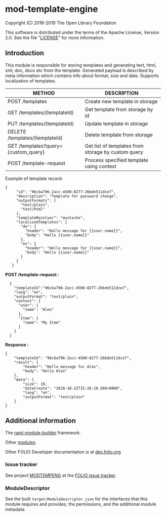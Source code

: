 # mod-template-engine

Copyright (C) 2018-2019 The Open Library Foundation

This software is distributed under the terms of the Apache License,
Version 2.0. See the file "[LICENSE](LICENSE)" for more information.

## Introduction

This module is responsible for storing templates and generating
text, html, xml, doc, docx etc from the template.
Generated payload is described by meta information which contains info
about format, size and date. Supports localization of templates.

| METHOD                             | DESCRIPTION                                        |
|------------------------------------|----------------------------------------------------|
| POST /templates                     | Create new template in storage                     |
| GET /templates/{templateId}         | Get template from storage by id                    |
| PUT /templates/{templateId}         | Update template in storage                         |
| DELETE /templates/{templateId}      | Delete template from storage                       |
| GET /templates?query={custom_query} | Get list of templates from storage by custom query |
| POST /template-request              | Process specified template using context           |

Example of template record:
```
{
     "id": "96cba796-2acc-4500-8277-26bde511dce7",
     "description": "Template for password change",
     "outputFormats": [
       "text/plain",
       "text/html"
     ],
     "templateResolver": "mustache",
     "localizedTemplates": {
       "de": {
         "header": "Hallo message for {{user.name}}",
         "body": "Hallo {{user.name}}"
       },
       "en": {
         "header": "Hello message for {{user.name}}",
         "body": "Hello {{user.name}}"
       }
     }
   }
```
**POST /template-request :**
```
  {
    "templateId":"96cba796-2acc-4500-8277-26bde511dce7",
    "lang": "en",
    "outputFormat": "text/plain",
    "context": {
      "user": {
        "name": "Alex"
      },
      "item": {
        "name": "My Item"
      }
    }
  }
```
**Response :**
```
{
    "templateId": "96cba796-2acc-4500-8277-26bde511dce7",
    "result": {
        "header": "Hello message for Alex",
        "body": "Hello Alex"
    },
    "meta": {
        "size": 10,
        "dateCreate": "2018-10-22T15:26:10.560+0000",
        "lang": "en",
        "outputFormat": "text/plain"
    }
}
```

## Additional information

The [raml-module-builder](https://github.com/folio-org/raml-module-builder) framework.

Other [modules](https://dev.folio.org/source-code/#server-side).

Other FOLIO Developer documentation is at [dev.folio.org](https://dev.folio.org/)

### Issue tracker

See project [MODTEMPENG](https://issues.folio.org/browse/MODTEMPENG)
at the [FOLIO issue tracker](https://dev.folio.org/guidelines/issue-tracker).

### ModuleDescriptor

See the built `target/ModuleDescriptor.json` for the interfaces that this module
requires and provides, the permissions, and the additional module metadata.

